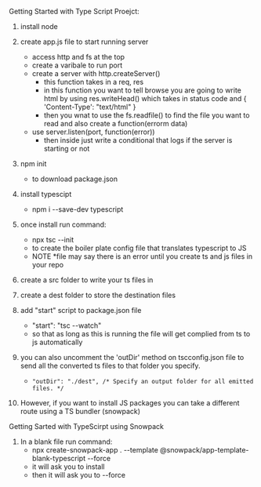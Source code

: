 Getting Started with Type Script Proejct:


1. install node
2. create app.js file to start running server
    - access http and fs at the top
    - create a varibale to run port
    - create a server with http.createServer()
        - this function takes in a req, res
        - in this function you want to tell browse you are going to write html by using res.writeHead() which takes in status code and     { 'Content-Type': "text/html" }
        - then you wnat to use the fs.readfile() to find the file you want to read and also create a function(errorm data)
    - use server.listen(port, function(error))
        - then inside just write a conditional that logs if the server is starting or not

3. npm init
    - to download package.json
4. install typescipt 
    - npm i --save-dev typescript
5. once install run command:
    - npx tsc --init
    - to create the boiler plate config file that translates typescript to JS
    - NOTE *file may say there is an error until you create ts and js files in your repo

6. create a src folder to write your ts files in
7. create a dest folder to store the destination files
8. add "start" script to package.json file 
    - "start": "tsc --watch"
    - so that as long as this is running the file will get complied from ts to js automatically
9. you can also uncomment the 'outDir' method on tscconfig.json file to send all the converted ts files to that folder you specify.
    -     "outDir": "./dest", /* Specify an output folder for all emitted files. */

10. However, if you want to install JS packages you can take a different route using a TS bundler (snowpack)


Getting Sarted with TypeScirpt using Snowpack

1. In a blank file run command:
    - npx create-snowpack-app . --template @snowpack/app-template-blank-typescript --force
    - it will ask you to install
    - then it will ask you to --force
